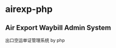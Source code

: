 airexp-php
==========

Air Export Waybill Admin System
-------------------------------
出口空运单证管理系统 by php
